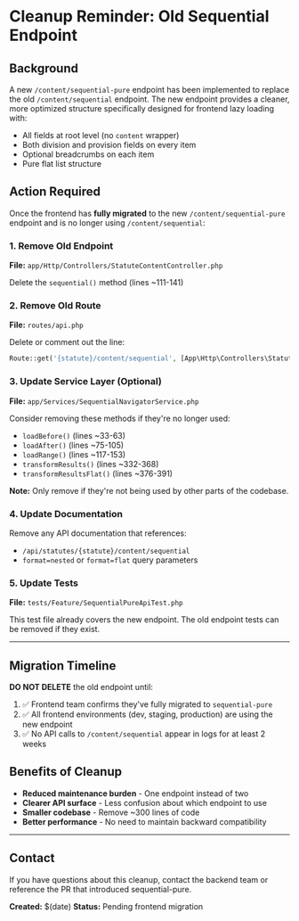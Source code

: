 # Cleanup Reminder: Old Sequential Endpoint

## Background

A new `/content/sequential-pure` endpoint has been implemented to replace the old `/content/sequential` endpoint. The new endpoint provides a cleaner, more optimized structure specifically designed for frontend lazy loading with:

- All fields at root level (no `content` wrapper)
- Both division and provision fields on every item
- Optional breadcrumbs on each item
- Pure flat list structure

## Action Required

Once the frontend has **fully migrated** to the new `/content/sequential-pure` endpoint and is no longer using `/content/sequential`:

### 1. Remove Old Endpoint

**File:** `app/Http/Controllers/StatuteContentController.php`

Delete the `sequential()` method (lines ~111-141)

### 2. Remove Old Route

**File:** `routes/api.php`

Delete or comment out the line:
```php
Route::get('{statute}/content/sequential', [App\Http\Controllers\StatuteContentController::class, 'sequential']);
```

### 3. Update Service Layer (Optional)

**File:** `app/Services/SequentialNavigatorService.php`

Consider removing these methods if they're no longer used:
- `loadBefore()` (lines ~33-63)
- `loadAfter()` (lines ~75-105)
- `loadRange()` (lines ~117-153)
- `transformResults()` (lines ~332-368)
- `transformResultsFlat()` (lines ~376-391)

**Note:** Only remove if they're not being used by other parts of the codebase.

### 4. Update Documentation

Remove any API documentation that references:
- `/api/statutes/{statute}/content/sequential`
- `format=nested` or `format=flat` query parameters

### 5. Update Tests

**File:** `tests/Feature/SequentialPureApiTest.php`

This test file already covers the new endpoint. The old endpoint tests can be removed if they exist.

---

## Migration Timeline

**DO NOT DELETE** the old endpoint until:
1. ✅ Frontend team confirms they've fully migrated to `sequential-pure`
2. ✅ All frontend environments (dev, staging, production) are using the new endpoint
3. ✅ No API calls to `/content/sequential` appear in logs for at least 2 weeks

## Benefits of Cleanup

- **Reduced maintenance burden** - One endpoint instead of two
- **Clearer API surface** - Less confusion about which endpoint to use
- **Smaller codebase** - Remove ~300 lines of code
- **Better performance** - No need to maintain backward compatibility

---

## Contact

If you have questions about this cleanup, contact the backend team or reference the PR that introduced sequential-pure.

**Created:** $(date)
**Status:** Pending frontend migration
